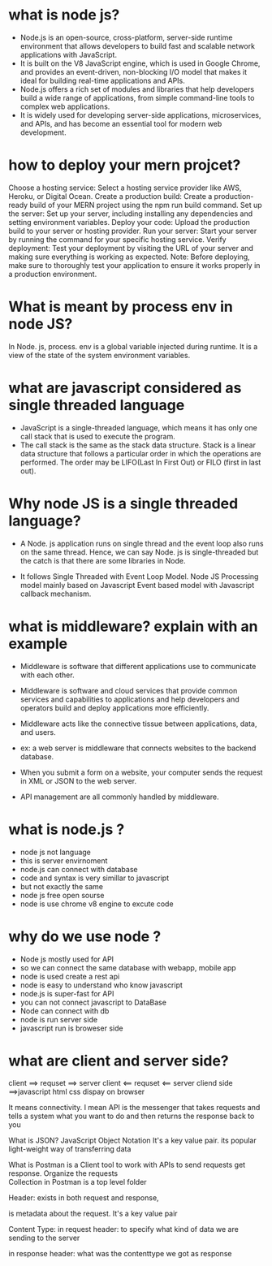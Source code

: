 # what is node js?
- Node.js is an open-source, cross-platform, server-side runtime environment that allows developers to build fast and scalable network applications with JavaScript. 
- It is built on the V8 JavaScript engine, which is used in Google Chrome, and provides an event-driven, non-blocking I/O model that makes it ideal for building real-time applications and APIs.
-  Node.js offers a rich set of modules and libraries that help developers build a wide range of applications, from simple command-line tools to complex web applications. 
- It is widely used for developing server-side applications, microservices, and APIs, and has become an essential tool for modern web development.

# how to deploy your mern projcet?
Choose a hosting service: Select a hosting service provider like AWS, Heroku, or Digital Ocean.
Create a production build: Create a production-ready build of your MERN project using the npm run build command.
Set up the server: Set up your server, including installing any dependencies and setting environment variables.
Deploy your code: Upload the production build to your server or hosting provider.
Run your server: Start your server by running the command for your specific hosting service.
Verify deployment: Test your deployment by visiting the URL of your server and making sure everything is working as expected.
Note: Before deploying, make sure to thoroughly test your application to ensure it works properly in a production environment.



# What is meant by process env in node JS?
In Node. js, process. env is a global variable injected during runtime. It is a view of the state of the system environment variables.

#  what are javascript considered as single threaded language

- JavaScript is a single-threaded language, which means it has only one call stack that is used to execute the program.
- The call stack is the same as the stack data structure. Stack is a linear data structure that follows a particular order in which the operations are performed. The order may be LIFO(Last In First Out) or FILO (first in last out).

# Why node JS is a single threaded language?

- A Node. js application runs on single thread and the event loop also runs on the same thread. Hence, we can say Node. js is single-threaded but the catch is that there are some libraries in Node.

- It follows Single Threaded with Event Loop Model. Node JS Processing model mainly based on Javascript Event based model with Javascript callback mechanism.

# what is middleware? explain with an example
- Middleware is software that different applications use to communicate with each other. 

- Middleware is software and cloud services that provide common services and capabilities to applications and help developers and operators build and deploy applications more efficiently.

-  Middleware acts like the connective tissue between applications, data, and users.

- ex: a web server is middleware that connects websites to the backend database. 
- When you submit a form on a website, your computer sends the request in XML or JSON to the web server.

- API management are all commonly handled by middleware.

# what is node.js ?
- node js not  language 
- this is server envirnoment 
- node.js can connect with database 
- code and syntax is very simillar to javascript 
- but not exactly the same 
- node js free open sourse 
- node is use chrome v8 engine to excute code 

# why do we use node ?
- Node js mostly used for API 
- so we can connect the same database with webapp, mobile app 
- node is used create a rest api 
- node is easy to understand who know javascript 
- node.js is super-fast for API 
- you can not connect javascript to DataBase 
- Node can connect with db 
- node is run server side 
- javascript run is broweser side 


# what are client and server side?

client ==>  requset ==> server 
client <== requset <== server 
cliend side ==>javascript html css dispay on browser


It means connectivity. 
I mean API is the messenger that takes requests and 
tells a system what you want to do and then returns the response back to you

What is JSON? JavaScript Object Notation 
It's a key value pair. its popular light-weight way of transferring data

What is Postman is a Client tool to work with APIs 
to send requests get response. Organize the requests  
Collection in Postman is a top level folder 

Header: exists in both request and response, 

is metadata about the request. It's a key value pair 

Content Type: in request header: to specify what kind of data 
we are sending to the server 

in response header: what was the contenttype we got as response 